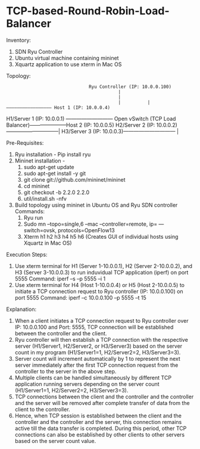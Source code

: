 # TCP-based-Round-Robin-Load-Balancer

Inventory:

1. SDN Ryu Controller
2. Ubuntu virtual machine containing mininet
3. Xquartz application to use xterm in Mac OS

Topology:

                                   Ryu Controller (IP: 10.0.0.100)
                                              |
                                              |   
                                              |          |————————————————— Host 1 (IP: 10.0.0.4)
H1/Server 1 (IP: 10.0.0.1) ————————— Open vSwitch (TCP Load Balancer)———————Host 2 (IP: 10.0.0.5)
H2/Server 2 (IP: 10.0.0.2) ——————————|
H3/Server 3 (IP: 10.0.0.3)—————————— |

Pre-Requisites:

1. Ryu installation - Pip install ryu
2. Mininet installation - 
	1. sudo apt-get update
	2. sudo apt-get install -y git
	3. git clone git://github.com/mininet/mininet
	4. cd mininet
	5. git checkout -b 2.2.0 2.2.0
	6. util/install.sh -nfv
3. Build topology using mininet in Ubuntu OS and Ryu SDN controller
	Commands:
	1. Ryu run <load balancer program name>
	2. Sudo mn –topo=single,6 –mac –controller=remote, ip=<controller IP> —switch=ovsk, protocols=OpenFlow13
	3. Xterm h1 h2 h3 h4 h5 h6 (Creates GUI of individual hosts using Xquartz in Mac OS)

Execution Steps:

1. Use xterm terminal for H1 (Server 1-10.0.0.1), H2 (Server 2-10.0.0.2), and H3 (Server 3-10.0.0.3) to run induvidual TCP application (iperf) on port 5555
	Command: iperf –s –p 5555 –i 1 
2. Use xterm terminal for H4 (Host 1-10.0.0.4) or H5 (Host 2-10.0.0.5) to initiate a TCP connection request to Ryu controller (IP: 10.0.0.100) on port 5555
	Command: iperf –c 10.0.0.100 –p 5555 –t 15

Explanation: 

1. When a client initiates a TCP connection request to Ryu controller over IP: 10.0.0.100 and Port: 5555, TCP connection will be established between the controller and the client. 
2. Ryu controller will then establish a TCP connection with the respective server (H1/Server1, H2/Server2, or H3/Server3) based on the server count in my program (H1/Server1=1, H2/Server2=2, H3/Server3=3).
3. Server count will increment automatically by 1 to represent the next server immediately after the first TCP connection request from the controller to the server in the above step.
4. Multiple clients can be handled simultaneously by different TCP application running servers depending on the server count (H1/Server1=1, H2/Server2=2, H3/Server3=3).
5. TCP connections between the client and the controller and the controller and the server will be removed after complete transfer of data from the client to the controller. 
6. Hence, when TCP session is established between the client and the controller and the controller and the server, this connection remains active till the data transfer is completed. During this period, other TCP connections can also be established by other clients to other servers based on the server count value. 

